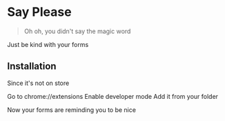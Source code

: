 # Say Please
>Oh oh, you didn't say the magic word

Just be kind with your forms


## Installation

Since it's not on store

Go to chrome://extensions
Enable developer mode
Add it from your folder

Now your forms are reminding you to be nice
